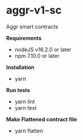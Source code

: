 # aggr-v1-sc
Aggr smart contracts

**Requirements**

- nodeJS v16.2.0 or later
- npm 7.10.0 or later

**Installation**

- yarn

**Run tests**

- yarn lint
- yarn test
  
**Make Flattened contract file**

- yarn flatten
